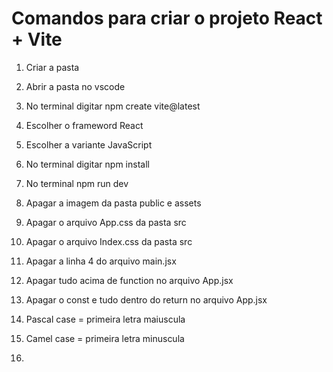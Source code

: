 # Comandos para criar o projeto React + Vite

1) Criar a pasta
2) Abrir a pasta no vscode
3) No terminal digitar npm create vite@latest
4) Escolher o frameword React
5) Escolher a variante JavaScript
6) No terminal digitar npm install
7) No terminal npm run dev
8) Apagar a imagem da pasta public e assets
9) Apagar o arquivo App.css da pasta src
10) Apagar o arquivo Index.css da pasta src
11) Apagar a linha 4 do arquivo main.jsx
12) Apagar tudo acima de function no arquivo App.jsx
13) Apagar o const e tudo dentro do return no arquivo App.jsx



14) Pascal case = primeira letra maiuscula
15) Camel case = primeira letra minuscula
16) 
